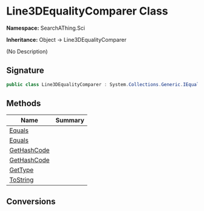 # Line3DEqualityComparer Class
**Namespace:** SearchAThing.Sci

**Inheritance:** Object → Line3DEqualityComparer

(No Description)

## Signature
```csharp
public class Line3DEqualityComparer : System.Collections.Generic.IEqualityComparer<SearchAThing.Sci.Line3D>
```
## Methods
|**Name**|**Summary**|
|---|---|
|[Equals](Line3DEqualityComparer/Equals.md)||
|[Equals](Line3DEqualityComparer/Equals.md#equalsline3d-line3d)||
|[GetHashCode](Line3DEqualityComparer/GetHashCode.md)||
|[GetHashCode](Line3DEqualityComparer/GetHashCode.md#gethashcodeline3d)||
|[GetType](Line3DEqualityComparer/GetType.md)||
|[ToString](Line3DEqualityComparer/ToString.md)||
## Conversions
